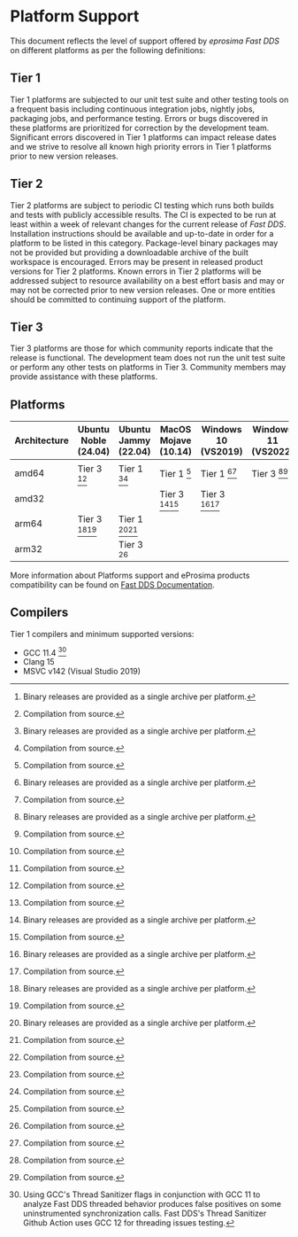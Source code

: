 # Platform Support

This document reflects the level of support offered by *eprosima Fast DDS* on different platforms as per the following
definitions:

## Tier 1

Tier 1 platforms are subjected to our unit test suite and other testing tools on a frequent basis including continuous
integration jobs, nightly jobs, packaging jobs, and performance testing.
Errors or bugs discovered in these platforms are prioritized for correction by the development team.
Significant errors discovered in Tier 1 platforms can impact release dates and we strive to resolve all known high
priority errors in Tier 1 platforms prior to new version releases.

## Tier 2

Tier 2 platforms are subject to periodic CI testing which runs both builds and tests with publicly accessible results.
The CI is expected to be run at least within a week of relevant changes for the current release of *Fast DDS*.
Installation instructions should be available and up-to-date in order for a platform to be listed in this category.
Package-level binary packages may not be provided but providing a downloadable archive of the built workspace is
encouraged.
Errors may be present in released product versions for Tier 2 platforms.
Known errors in Tier 2 platforms will be addressed subject to resource availability on a best effort basis and may or
may not be corrected prior to new version releases.
One or more entities should be committed to continuing support of the platform.

## Tier 3

Tier 3 platforms are those for which community reports indicate that the release is functional.
The development team does not run the unit test suite or perform any other tests on platforms in Tier 3.
Community members may provide assistance with these platforms.

## Platforms

|Architecture|Ubuntu Noble (24.04)|Ubuntu Jammy (22.04)|MacOS Mojave (10.14)|Windows 10 (VS2019)|Windows 11 (VS2022)|Debian Buster (10)|Android 12 |Android 13 | QNX 7.1   |
|------------|--------------------|--------------------|--------------------|-------------------|-------------------|------------------|-----------|-----------|-----------|
|amd64       |Tier 3 [^a][^s]     |Tier 1 [^a][^s]     |Tier 1 [^s]         |Tier 1 [^a][^s]    |Tier 3 [^a][^s]    |Tier 3 [^s]       |Tier 3 [^s]|Tier 3 [^s]|Tier 3 [^s]|
|amd32       |                    |                    |Tier 3 [^a][^s]    |Tier 3 [^a][^s]    |                  |           |           |           |
|arm64       |Tier 3 [^a][^s]     |Tier 1 [^a][^s]     |                    |                   |                   |Tier 3 [^s]       |Tier 3 [^s]|Tier 3 [^s]|Tier 3 [^s]|
|arm32       |                    |Tier 3 [^s]         |                    |                   |                   |Tier 3 [^s]       |Tier 3 [^s]|Tier 3 [^s]|           |

More information about Platforms support and eProsima products compatibility can be found on [Fast DDS Documentation](https://fast-dds.docs.eprosima.com/en/latest/notes/versions.html#dependencies-and-compatibilities).

[^a]: Binary releases are provided as a single archive per platform.
[^s]: Compilation from source.

## Compilers

Tier 1 compilers and minimum supported versions:

* GCC 11.4 [^d]
* Clang 15
* MSVC v142 (Visual Studio 2019)

[^d]: Using GCC's Thread Sanitizer flags in conjunction with GCC 11 to analyze Fast DDS threaded behavior produces
false positives on some uninstrumented synchronization calls.
Fast DDS's Thread Sanitizer Github Action uses GCC 12 for threading issues testing.
